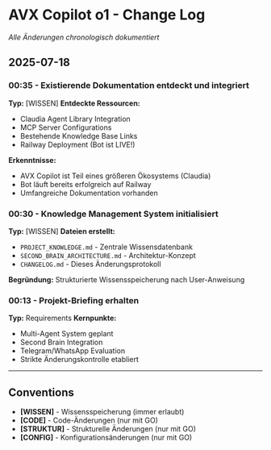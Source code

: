 # AVX Copilot o1 - Change Log
*Alle Änderungen chronologisch dokumentiert*

## 2025-07-18

### 00:35 - Existierende Dokumentation entdeckt und integriert
**Typ:** [WISSEN]
**Entdeckte Ressourcen:**
- Claudia Agent Library Integration
- MCP Server Configurations
- Bestehende Knowledge Base Links
- Railway Deployment (Bot ist LIVE!)

**Erkenntnisse:**
- AVX Copilot ist Teil eines größeren Ökosystems (Claudia)
- Bot läuft bereits erfolgreich auf Railway
- Umfangreiche Dokumentation vorhanden

### 00:30 - Knowledge Management System initialisiert
**Typ:** [WISSEN]
**Dateien erstellt:**
- `PROJECT_KNOWLEDGE.md` - Zentrale Wissensdatenbank
- `SECOND_BRAIN_ARCHITECTURE.md` - Architektur-Konzept
- `CHANGELOG.md` - Dieses Änderungsprotokoll

**Begründung:** Strukturierte Wissensspeicherung nach User-Anweisung

### 00:13 - Projekt-Briefing erhalten
**Typ:** Requirements
**Kernpunkte:**
- Multi-Agent System geplant
- Second Brain Integration
- Telegram/WhatsApp Evaluation
- Strikte Änderungskontrolle etabliert

---

## Conventions
- **[WISSEN]** - Wissensspeicherung (immer erlaubt)
- **[CODE]** - Code-Änderungen (nur mit GO)
- **[STRUKTUR]** - Strukturelle Änderungen (nur mit GO)
- **[CONFIG]** - Konfigurationsänderungen (nur mit GO)
